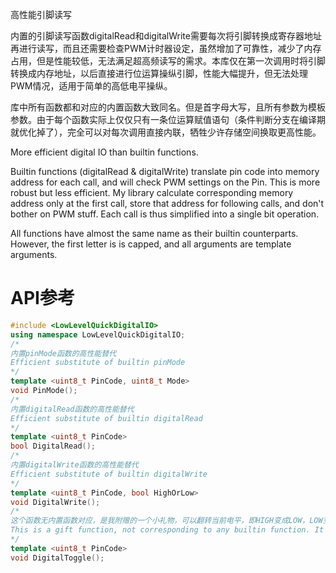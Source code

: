 高性能引脚读写

内置的引脚读写函数digitalRead和digitalWrite需要每次将引脚转换成寄存器地址再进行读写，而且还需要检查PWM计时器设定，虽然增加了可靠性，减少了内存占用，但是性能较低，无法满足超高频读写的需求。本库仅在第一次调用时将引脚转换成内存地址，以后直接进行位运算操纵引脚，性能大幅提升，但无法处理PWM情况，适用于简单的高低电平操纵。

库中所有函数都和对应的内置函数大致同名。但是首字母大写，且所有参数为模板参数。由于每个函数实际上仅仅只有一条位运算赋值语句（条件判断分支在编译期就优化掉了），完全可以对每次调用直接内联，牺牲少许存储空间换取更高性能。

More efficient digital IO than builtin functions.

Builtin functions (digitalRead & digitalWrite) translate pin code into memory address for each call, and will check PWM settings on the Pin. This is more robust but less efficient. My library calculate corresponding memory address only at the first call, store that address for following calls, and don't bother on PWM stuff. Each call is thus simplified into a single bit operation.

All functions have almost the same name as their builtin counterparts. However, the first letter is is capped, and all arguments are template arguments.

# API参考
```C++
#include <LowLevelQuickDigitalIO>
using namespace LowLevelQuickDigitalIO;
/*
内置pinMode函数的高性能替代
Efficient substitute of builtin pinMode
*/
template <uint8_t PinCode, uint8_t Mode>
void PinMode();
/*
内置digitalRead函数的高性能替代
Efficient substitute of builtin digitalRead
*/
template <uint8_t PinCode>
bool DigitalRead();
/*
内置digitalWrite函数的高性能替代
Efficient substitute of builtin digitalWrite
*/
template <uint8_t PinCode, bool HighOrLow>
void DigitalWrite();
/*
这个函数无内置函数对应，是我附赠的一个小礼物，可以翻转当前电平，即HIGH变成LOW，LOW变成HIGH，而无需额外代码判断当前电平然后写入。
This is a gift function, not corresponding to any builtin function. It toggles the current state, i.e., HIGH to LOW, or LOW to HIGH, without extra code to determine the current state.
*/
template <uint8_t PinCode>
void DigitalToggle();
```